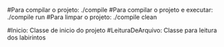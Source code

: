 #Para compilar o projeto: 
    ./compile
#Para compilar o projeto e executar:
    ./compile run
#Para limpar o projeto:
    ./compile clean

#Inicio: 
    Classe de inicio do projeto
#LeituraDeArquivo:
    Classe para leitura dos labirintos